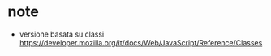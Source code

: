# note

- versione basata su classi
https://developer.mozilla.org/it/docs/Web/JavaScript/Reference/Classes